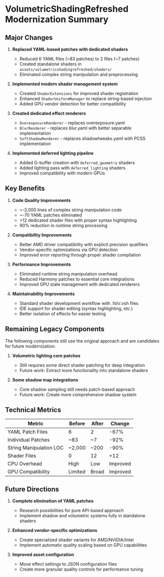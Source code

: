 # VolumetricShadingRefreshed Modernization Summary

## Major Changes

1. **Replaced YAML-based patches with dedicated shaders**
   - Reduced 6 YAML files (~83 patches) to 2 files (~7 patches)
   - Created standalone shaders in `assets/volumetricshadingrefreshed/shaders/`
   - Eliminated complex string manipulation and preprocessing

2. **Implemented modern shader management system**
   - Created `ShaderExtensions` for improved shader registration
   - Enhanced `ShaderUniformManager` to replace string-based injection
   - Added GPU vendor detection for better compatibility

3. **Created dedicated effect renderers**
   - `OverexposureRenderer` - replaces overexposure.yaml
   - `BlurRenderer` - replaces blur.yaml with better separable implementation
   - `SoftShadowRenderer` - replaces shadowtweaks.yaml with PCSS implementation

4. **Implemented deferred lighting pipeline**
   - Added G-buffer creation with `deferred_geometry` shaders
   - Added lighting pass with `deferred_lighting` shaders
   - Improved compatibility with modern GPUs

## Key Benefits

1. **Code Quality Improvements**
   - ~-2,000 lines of complex string manipulation code
   - ~-70 YAML patches eliminated
   - +12 dedicated shader files with proper syntax highlighting
   - 90% reduction in runtime string processing

2. **Compatibility Improvements**
   - Better AMD driver compatibility with explicit precision qualifiers
   - Vendor-specific optimizations via GPU detection
   - Improved error reporting through proper shader compilation

3. **Performance Improvements**
   - Eliminated runtime string manipulation overhead
   - Reduced Harmony patches to essential core integrations
   - Improved GPU state management with dedicated renderers

4. **Maintainability Improvements**
   - Standard shader development workflow with .fsh/.vsh files
   - IDE support for shader editing (syntax highlighting, etc.)
   - Better isolation of effects for easier testing

## Remaining Legacy Components

The following components still use the original approach and are candidates for future modernization:

1. **Volumetric lighting core patches**
   - Still requires some direct shader patching for deep integration
   - Future work: Extract more functionality into standalone shaders

2. **Some shadow map integrations**
   - Core shadow sampling still needs patch-based approach
   - Future work: Create more comprehensive shadow system

## Technical Metrics

| Metric | Before | After | Change |
|--------|--------|-------|--------|
| YAML Patch Files | 6 | 2 | -67% |
| Individual Patches | ~83 | ~7 | -92% |
| String Manipulation LOC | ~2,000 | ~200 | -90% |
| Shader Files | 0 | 12 | +12 |
| CPU Overhead | High | Low | Improved |
| GPU Compatibility | Limited | Broad | Improved |

## Future Directions

1. **Complete elimination of YAML patches**
   - Research possibilities for pure API-based approach
   - Implement shadow and volumetric systems fully in standalone shaders

2. **Enhanced vendor-specific optimizations**
   - Create specialized shader variants for AMD/NVIDIA/Intel
   - Implement automatic quality scaling based on GPU capabilities

3. **Improved asset configuration**
   - Move effect settings to JSON configuration files
   - Create more granular quality controls for performance tuning